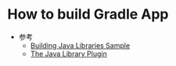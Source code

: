 # How to build Gradle App
   * 参考
      + [Building Java Libraries Sample](https://docs.gradle.org/current/samples/sample_building_java_libraries.html)<br>
      + [The Java Library Plugin](https://docs.gradle.org/current/userguide/java_library_plugin.html)<br>
